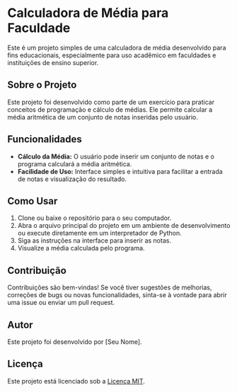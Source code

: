 # Calculadora de Média para Faculdade

Este é um projeto simples de uma calculadora de média desenvolvido para fins educacionais, especialmente para uso acadêmico em faculdades e instituições de ensino superior.

## Sobre o Projeto

Este projeto foi desenvolvido como parte de um exercício para praticar conceitos de programação e cálculo de médias. Ele permite calcular a média aritmética de um conjunto de notas inseridas pelo usuário.

## Funcionalidades

- **Cálculo da Média:** O usuário pode inserir um conjunto de notas e o programa calculará a média aritmética.
- **Facilidade de Uso:** Interface simples e intuitiva para facilitar a entrada de notas e visualização do resultado.

## Como Usar

1. Clone ou baixe o repositório para o seu computador.
2. Abra o arquivo principal do projeto em um ambiente de desenvolvimento ou execute diretamente em um interpretador de Python.
3. Siga as instruções na interface para inserir as notas.
4. Visualize a média calculada pelo programa.

## Contribuição

Contribuições são bem-vindas! Se você tiver sugestões de melhorias, correções de bugs ou novas funcionalidades, sinta-se à vontade para abrir uma issue ou enviar um pull request.

## Autor

Este projeto foi desenvolvido por [Seu Nome].

## Licença

Este projeto está licenciado sob a [Licença MIT](https://opensource.org/licenses/MIT).
